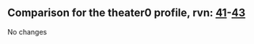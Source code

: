 ## Comparison for the theater0 profile, rvn: [41](https://github.com/PRO100KatYT/FortniteProfileRevisions/tree/main/profiles/theater0/41%20theater0.json)-[43](https://github.com/PRO100KatYT/FortniteProfileRevisions/tree/main/profiles/theater0/43%20theater0.json)

No changes
